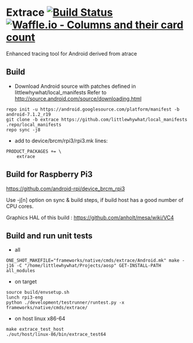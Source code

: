 # Extrace [![Build Status](https://travis-ci.org/littlewhywhat/extrace.svg?branch=master)](https://travis-ci.org/littlewhywhat/extrace)[![Waffle.io - Columns and their card count](https://badge.waffle.io/littlewhywhat/extrace.svg?columns=all)](https://waffle.io/littlewhywhat/extrace)
Enhanced tracing tool for Android derived from atrace

## Build
* Download Android source with patches defined in littlewhywhat/local_manifests
 Refer to http://source.android.com/source/downloading.html
 ```
 repo init -u https://android.googlesource.com/platform/manifest -b android-7.1.2_r19
 git clone -b extrace https://github.com/littlewhywhat/local_manifests .repo/local_manifests
 repo sync -j8
 ```
* add to device/brcm/rpi3/rpi3.mk lines:
```
PRODUCT_PACKAGES += \
    extrace
```

## Build for Raspberry Pi3
 https://github.com/android-rpi/device_brcm_rpi3

Use -j[n] option on sync & build steps, if build host has a good number of CPU cores.

Graphics HAL of this build : https://github.com/anholt/mesa/wiki/VC4

## Build and run unit tests

* all
```
ONE_SHOT_MAKEFILE="frameworks/native/cmds/extrace/Android.mk" make -j16 -C "/home/littlewhywhat/Projects/aosp" GET-INSTALL-PATH all_modules
```

* on target
```
source build/envsetup.sh
lunch rpi3-eng
python ./development/testrunner/runtest.py -x frameworks/native/cmds/extrace/
```

* on host linux x86-64
```
make extrace_test_host
./out/host/linux-86/bin/extrace_test64
```
